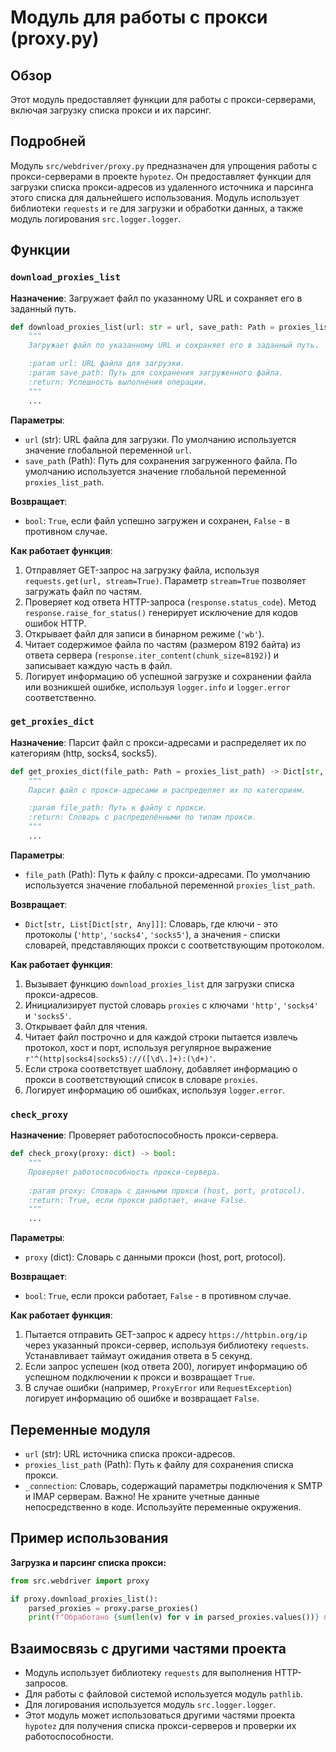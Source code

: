 # Модуль для работы с прокси (proxy.py)

## Обзор

Этот модуль предоставляет функции для работы с прокси-серверами, включая загрузку списка прокси и их парсинг.

## Подробней

Модуль `src/webdriver/proxy.py` предназначен для упрощения работы с прокси-серверами в проекте `hypotez`. Он предоставляет функции для загрузки списка прокси-адресов из удаленного источника и парсинга этого списка для дальнейшего использования. Модуль использует библиотеки `requests` и `re` для загрузки и обработки данных, а также модуль логирования `src.logger.logger`.

## Функции

### `download_proxies_list`

**Назначение**: Загружает файл по указанному URL и сохраняет его в заданный путь.

```python
def download_proxies_list(url: str = url, save_path: Path = proxies_list_path) -> bool:
    """
    Загружает файл по указанному URL и сохраняет его в заданный путь.

    :param url: URL файла для загрузки.
    :param save_path: Путь для сохранения загруженного файла.
    :return: Успешность выполнения операции.
    """
    ...
```

**Параметры**:

-   `url` (str): URL файла для загрузки. По умолчанию используется значение глобальной переменной `url`.
-   `save_path` (Path): Путь для сохранения загруженного файла. По умолчанию используется значение глобальной переменной `proxies_list_path`.

**Возвращает**:

-   `bool`: `True`, если файл успешно загружен и сохранен, `False` - в противном случае.

**Как работает функция**:

1.  Отправляет GET-запрос на загрузку файла, используя `requests.get(url, stream=True)`. Параметр `stream=True` позволяет загружать файл по частям.
2.  Проверяет код ответа HTTP-запроса (`response.status_code`). Метод `response.raise_for_status()` генерирует исключение для кодов ошибок HTTP.
3.  Открывает файл для записи в бинарном режиме (`'wb'`).
4.  Читает содержимое файла по частям (размером 8192 байта) из ответа сервера (`response.iter_content(chunk_size=8192)`) и записывает каждую часть в файл.
5.  Логирует информацию об успешной загрузке и сохранении файла или возникшей ошибке, используя `logger.info` и `logger.error` соответственно.

### `get_proxies_dict`

**Назначение**: Парсит файл с прокси-адресами и распределяет их по категориям (http, socks4, socks5).

```python
def get_proxies_dict(file_path: Path = proxies_list_path) -> Dict[str, List[Dict[str, Any]]]:
    """
    Парсит файл с прокси-адресами и распределяет их по категориям.

    :param file_path: Путь к файлу с прокси.
    :return: Словарь с распределёнными по типам прокси.
    """
    ...
```

**Параметры**:

-   `file_path` (Path): Путь к файлу с прокси-адресами. По умолчанию используется значение глобальной переменной `proxies_list_path`.

**Возвращает**:

-   `Dict[str, List[Dict[str, Any]]]`: Словарь, где ключи - это протоколы (`'http'`, `'socks4'`, `'socks5'`), а значения - списки словарей, представляющих прокси с соответствующим протоколом.

**Как работает функция**:

1.  Вызывает функцию `download_proxies_list` для загрузки списка прокси-адресов.
2.  Инициализирует пустой словарь `proxies` с ключами `'http'`, `'socks4'` и `'socks5'`.
3.  Открывает файл для чтения.
4.  Читает файл построчно и для каждой строки пытается извлечь протокол, хост и порт, используя регулярное выражение `r'^(http|socks4|socks5)://([\d\.]+):(\d+)'`.
5.  Если строка соответствует шаблону, добавляет информацию о прокси в соответствующий список в словаре `proxies`.
6.  Логирует информацию об ошибках, используя `logger.error`.

### `check_proxy`

**Назначение**: Проверяет работоспособность прокси-сервера.

```python
def check_proxy(proxy: dict) -> bool:
    """
    Проверяет работоспособность прокси-сервера.
    
    :param proxy: Словарь с данными прокси (host, port, protocol).
    :return: True, если прокси работает, иначе False.
    """
    ...
```

**Параметры**:

-   `proxy` (dict): Словарь с данными прокси (host, port, protocol).

**Возвращает**:

-   `bool`: `True`, если прокси работает, `False` - в противном случае.

**Как работает функция**:

1.  Пытается отправить GET-запрос к адресу `https://httpbin.org/ip` через указанный прокси-сервер, используя библиотеку `requests`. Устанавливает таймаут ожидания ответа в 5 секунд.
2.  Если запрос успешен (код ответа 200), логирует информацию об успешном подключении к прокси и возвращает `True`.
3.  В случае ошибки (например, `ProxyError` или `RequestException`) логирует информацию об ошибке и возвращает `False`.

## Переменные модуля

-   `url` (str): URL источника списка прокси-адресов.
-   `proxies_list_path` (Path): Путь к файлу для сохранения списка прокси.
- `_connection`: Словарь, содержащий параметры подключения к SMTP и IMAP серверам. Важно! Не храните учетные данные непосредственно в коде. Используйте переменные окружения.

## Пример использования

**Загрузка и парсинг списка прокси:**

```python
from src.webdriver import proxy

if proxy.download_proxies_list():
    parsed_proxies = proxy.parse_proxies()
    print(f"Обработано {sum(len(v) for v in parsed_proxies.values())} прокси.")
```

## Взаимосвязь с другими частями проекта

-   Модуль использует библиотеку `requests` для выполнения HTTP-запросов.
-   Для работы с файловой системой используется модуль `pathlib`.
-   Для логирования используется модуль `src.logger.logger`.
-   Этот модуль может использоваться другими частями проекта `hypotez` для получения списка прокси-серверов и проверки их работоспособности.